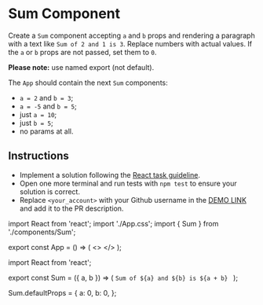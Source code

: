 # Sum Component

Create a `Sum` component accepting `a` and `b` props and rendering a paragraph with a text like `Sum of 2 and 1 is 3`. Replace numbers with actual
values. If the `a` or `b` props are not passed, set them to `0`.

**Please note:** use named export (not default).

The `App` should contain the next `Sum` components:

- `a = 2` and `b = 3`;
- `a = -5` and `b = 5`;
- just `a = 10`;
- just `b = 5`;
- no params at all.

## Instructions

- Implement a solution following the [React task guideline](https://github.com/mate-academy/react_task-guideline#react-tasks-guideline).
- Open one more terminal and run tests with `npm test` to ensure your solution is correct.
- Replace `<your_account>` with your Github username in the [DEMO LINK](https://<your_account>.github.io/react_sum/) and add it to the PR description.


import React from 'react';
import './App.css';
import { Sum } from './components/Sum';

export const App = () => (
  <>
    <Sum
      a={2}
      b={3}
    />
    <Sum
      a={-5}
      b={5}
    />
    <Sum
      a={10}
    />
    <Sum
      b={5}
    />
    <Sum />
  </>
);


import React from 'react';

export const Sum = ({ a, b }) => (
  `Sum of ${a} and ${b} is ${a + b} `
);

Sum.defaultProps = {
  a: 0,
  b: 0,
};
